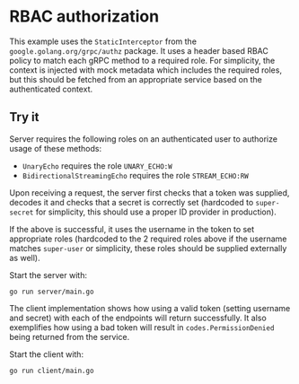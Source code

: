 # RBAC authorization

This example uses the `StaticInterceptor` from the `google.golang.org/grpc/authz`
package. It uses a header based RBAC policy to match each gRPC method to a
required role. For simplicity, the context is injected with mock metadata which
includes the required roles, but this should be fetched from an appropriate
service based on the authenticated context.

## Try it

Server requires the following roles on an authenticated user to authorize usage
of these methods:

- `UnaryEcho` requires the role `UNARY_ECHO:W`
- `BidirectionalStreamingEcho` requires the role `STREAM_ECHO:RW`

Upon receiving a request, the server first checks that a token was supplied,
decodes it and checks that a secret is correctly set (hardcoded to `super-secret`
for simplicity, this should use a proper ID provider in production).

If the above is successful, it uses the username in the token to set appropriate
roles (hardcoded to the 2 required roles above if the username matches `super-user`
or simplicity, these roles should be supplied externally as well).

Start the server with:

```
go run server/main.go
```

The client implementation shows how using a valid token (setting username and
secret) with each of the endpoints will return successfully. It also exemplifies
how using a bad token will result in `codes.PermissionDenied` being returned
from the service.

Start the client with:

```
go run client/main.go
```
